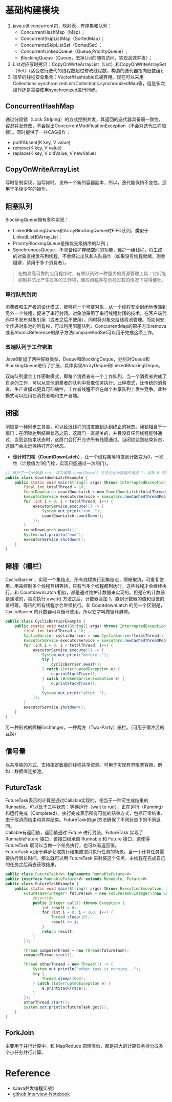 # 基础构建模块
1. java.util.concurrent包，映射表、有序集和队列：
    - ConcurrentHashMap（Map）；
    - ConcurrentSkipListMap（SortedMap）；
    - ConcurrentsSkipListSet（SortedSet）；
    - ConcurrentLinkedQueue（Queue,PriorityQueue）;
    - BlockingQueue（Queue，去掉List的随机访问，实现高效并发）；
2. List对应写时拷贝：CopyOnWirteArrayList（List）和CopyOnWriteArraySet（Set）(适合进行迭代的线程数超过修改线程数，构造的迭代器指向旧数组);
3. 较早的线程安全集合：Vector/Hashtable已被弃用。现在可以采用Collections.synchronizedList/Collections.synchronizedMap等，但是多次操作还是需要使用synchronized进行同步。

## ConcurrentHashMap
通过分段锁（Lock Striping）的方式控制并发，其返回的迭代器具备弱一致性，容忍并发修改，不会抛出ConcurrentModificationException（不会对迭代过程加锁）。同时提供了一些CAS操作：
- putIfAbsent(K key, V value)
- remove(K key, V value)
- replace(K key, V oldValue, V newValue)

## CopyOnWriteArrayList
写时复制实现，当写如时，发布一个新的容器副本，所以，迭代能保持不变性。适用于多读少写的操作。

## 阻塞队列
BlockingQueue拥有多种实现：
- LinkedBlockingQueue和ArrayBlockingQueue时FIFO队列，类似于LinkedList和ArrayList；
- PriorityBlockingQueue是按优先级排序的队列；
- SynchronousQueue，不具备维护存储空间的功能，维护一组线程，将生成的对象直接发布到线程，不会经过出队和入队操作（如果没有线程就绪，则会阻塞，适用于多个消费者）。

> 在构建高可靠的应用程序时，有界队列时一种强大的资源管理工具：它们能抑制并防止产生过多的工作项，使应用程序在负荷过载的情况下变得健壮。

### 串行队列封闭
消费者和生产者的设计模式，能够将一个可变对象，从一个线程安全封闭地传递到另外一个线程，促进了串行封闭。对象池采用了串行线程封闭的技术，在客户端代码中不发布对象引用（或者之后不使用），同时将对象交给线程池管理。而如何安全传递对象池的所有权，可以利用阻塞队列、ConcurrentMap的原子方法remove或者AtomicReference的原子方法compareAndSet可以用于完成这项工作。

### 双端队列于工作密取
Java6新加了两种容器类型，Deque和BlockingDeque，分别对Queue和BlockingQueue进行了扩展，具体实现ArrayDeque和LinkedBlockingDeque。

双端队列适合工作密取模式，即每个消费者有一个工作队列，当一个消费者完成了自身的工作，可以从其他消费者的队列中获取任务执行。此种模式，比传统的消费者、生产者模式更具可伸缩性，工作者线程不会在单个共享队列上发生竞争。此种模式可以应用在消费者端和生产者端。

## 闭锁
闭锁是一种同步工具类，可以延迟线程的进度直到达到终止的状态。闭锁相当于一扇门：在闭锁达到结束状态之前，这扇门一直是关的，并且没有任何线程能够通过，当到达结束状态时，这扇门会打开允许所有线程通过。当闭锁达到结束状态，这扇门会永远保持打开的状态。

- **倒计时门栓（CountDownLatch）**，让一个线程集等待直到计数变为0，一次性（计数值为1的门栓，实现只能通过一次的门）。

```java
// 维护了一个计数器 cnt，每次调用 countDown() 方法会让计数器的值减 1，减到 0 的时候，那些因为调用 await() 方法而在等待的线程就会被唤醒。
public class CountdownLatchExample {
    public static void main(String[] args) throws InterruptedException {
        final int totalThread = 10;
        CountDownLatch countDownLatch = new CountDownLatch(totalThread);
        ExecutorService executorService = Executors.newCachedThreadPool();
        for (int i = 0; i < totalThread; i++) {
            executorService.execute(() -> {
                System.out.print("run..");
                countDownLatch.countDown();
            });
        }
        countDownLatch.await();
        System.out.println("end");
        executorService.shutdown();
    }
}
```

## 障栅（栅栏）
CyclicBarrier ，实现一个集结点，所有线程执行到集结点，障栅取消，可重复使用。用来控制多个线程互相等待，只有当多个线程都到达时，这些线程才会继续执行。和 CountdownLatch 相似，都是通过维护计数器来实现的。但是它的计数器是递增的，每次执行 await() 方法之后，计数器会加 1，直到计数器的值和设置的值相等，等待的所有线程才会继续执行。和 CountdownLatch 的另一个区别是，CyclicBarrier 的计数器可以循环使用，所以它才叫做循环屏障。

```java
public class CyclicBarrierExample {
    public static void main(String[] args) throws InterruptedException {
        final int totalThread = 10;
        CyclicBarrier cyclicBarrier = new CyclicBarrier(totalThread);
        ExecutorService executorService = Executors.newCachedThreadPool();
        for (int i = 0; i < totalThread; i++) {
            executorService.execute(() -> {
                System.out.print("before..");
                try {
                    cyclicBarrier.await();
                } catch (InterruptedException e) {
                    e.printStackTrace();
                } catch (BrokenBarrierException e) {
                    e.printStackTrace();
                }
                System.out.print("after..");
            });
        }
        executorService.shutdown();
    }
}
```

另一种形式的障栅Exchanger，一种两方（Two-Party）栅栏。（可用于缓冲区的互换）


## 信号量
以共享锁的方式，支持指定数量的线程共享资源。可用于实现有界阻塞容器，例如：数据库连接池。

## FutureTask
FutureTask表示的计算是通过Callable实现的，相当于一种可生成结果的Runnable。可以处于三种状态：等待运行（wait to run）、正在运行（Running）和运行完成（Completed）。执行完成表示所有可能的结束方式，包括正常结束、由于取消而结束和异常结束。FutureTask的get方法确保了不同状态下的不同返回。<br>
Callable有返回值，返回值通过 Future 进行封装。FutureTask 实现了 RunnableFuture 接口，该接口继承自 Runnable 和 Future 接口，这使得 FutureTask 既可以当做一个任务执行，也可以有返回值。<br>
FutureTask 可用于异步获取执行结果或取消执行任务的场景。当一个计算任务需要执行很长时间，那么就可以用 FutureTask 来封装这个任务，主线程在完成自己的任务之后再去获取结果。

```java
public class FutureTask<V> implements RunnableFuture<V>
public interface RunnableFuture<V> extends Runnable, Future<V>
public class FutureTaskExample {
    public static void main(String[] args) throws ExecutionException, InterruptedException {
        FutureTask<Integer> futureTask = new FutureTask<Integer>(new Callable<Integer>() {
            @Override
            public Integer call() throws Exception {
                int result = 0;
                for (int i = 0; i < 100; i++) {
                    Thread.sleep(10);
                    result += i;
                }
                return result;
            }
        });

        Thread computeThread = new Thread(futureTask);
        computeThread.start();

        Thread otherThread = new Thread(() -> {
            System.out.println("other task is running...");
            try {
                Thread.sleep(1000);
            } catch (InterruptedException e) {
                e.printStackTrace();
            }
        });
        otherThread.start();
        System.out.println(futureTask.get());
    }
}

```

## ForkJoin
主要用于并行计算中，和 MapReduce 原理类似，都是把大的计算任务拆分成多个小任务并行计算。



# Reference
- 《Java并发编程实战》
- [github Interview-Notebook](https://github.com/CyC2018/Interview-Notebook/blob/master/notes/Java%20%E5%B9%B6%E5%8F%91.md#%E5%85%ABjuc---%E5%85%B6%E5%AE%83%E7%BB%84%E4%BB%B6)